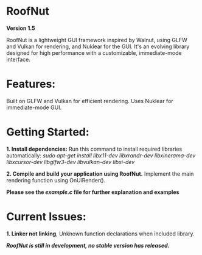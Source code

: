 # RoofNut

**Version 1.5**

RoofNut is a lightweight GUI framework inspired by Walnut, using GLFW and Vulkan for rendering, and Nuklear for the GUI. It's an evolving library designed for high performance with a customizable, immediate-mode interface.

# Features:
Built on GLFW and Vulkan for efficient rendering.
Uses Nuklear for immediate-mode GUI.
# Getting Started:

**1. Install dependencies:**
Run this command to install required libraries automatically:
*sudo apt-get install libx11-dev libxrandr-dev libxinerama-dev libxcursor-dev libglfw3-dev libvulkan-dev libxi-dev*


**2. Compile and build your application using RoofNut.**
Implement the main rendering function using OnUiRender().


**Please see the *example.c* file for further explanation and examples**


# Current Issues:

**1. Linker not linking**, Unknown function declarations when included library.


***RoofNut is still in development, no stable version has released.***


